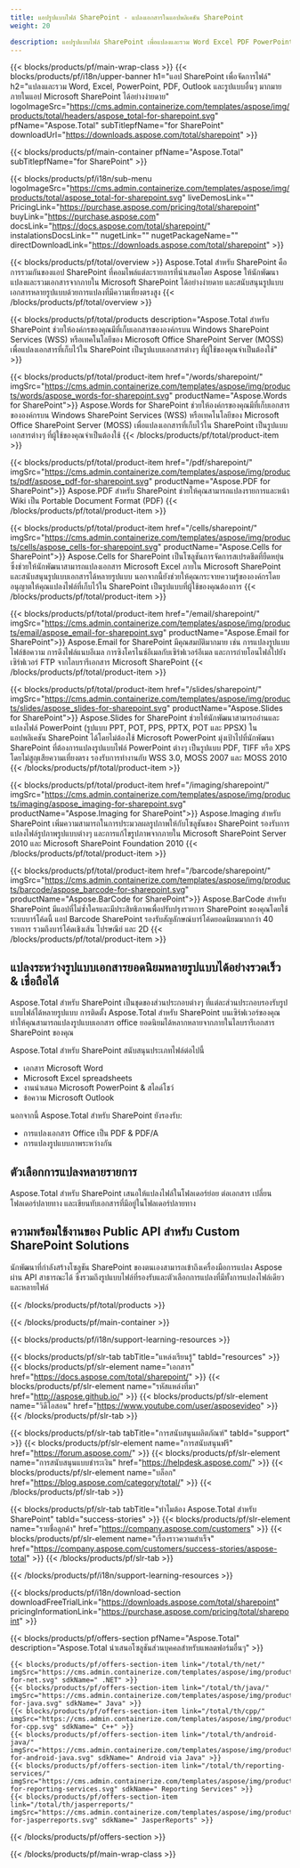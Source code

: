 ```yaml
---
title: แอปรูปแบบไฟล์ SharePoint - แปลงเอกสารในแอปพลิเคชัน SharePoint 
weight: 20

description: แอปรูปแบบไฟล์ SharePoint เพื่อแปลงและรวม Word Excel PDF PowerPoint รูปแบบเอกสารอีเมลและรูปภาพภายใน Microsoft SharePoint
---
```


{{< blocks/products/pf/main-wrap-class >}}
{{< blocks/products/pf/i18n/upper-banner h1="แอป SharePoint เพื่อจัดการไฟล์" h2="แปลงและรวม Word, Excel, PowerPoint, PDF, Outlook และรูปแบบอื่นๆ มากมายภายในแอป Microsoft SharePoint ได้อย่างง่ายดาย" logoImageSrc="https://cms.admin.containerize.com/templates/aspose/img/products/total/headers/aspose_total-for-sharepoint.svg" pfName="Aspose.Total" subTitlepfName="for SharePoint" downloadUrl="https://downloads.aspose.com/total/sharepoint" >}}

{{< blocks/products/pf/main-container pfName="Aspose.Total" subTitlepfName="for SharePoint" >}}

{{< blocks/products/pf/i18n/sub-menu logoImageSrc="https://cms.admin.containerize.com/templates/aspose/img/products/total/aspose_total-for-sharepoint.svg" liveDemosLink="" PricingLink="https://purchase.aspose.com/pricing/total/sharepoint" buyLink="https://purchase.aspose.com" docsLink="https://docs.aspose.com/total/sharepoint/" instalationsDocsLink="" nugetLink="" nugetPackageName="" directDownloadLink="https://downloads.aspose.com/total/sharepoint" >}}

{{< blocks/products/pf/total/overview >}}
Aspose.Total สำหรับ SharePoint คือการรวมกันของแอป SharePoint ที่คอมไพล์แต่ละรายการที่นำเสนอโดย Aspose ให้นักพัฒนาแปลงและรวมเอกสารจากภายใน Microsoft SharePoint ได้อย่างง่ายดาย และสนับสนุนรูปแบบเอกสารหลายรูปแบบด้วยการแปลงที่มีความเที่ยงตรงสูง
{{< /blocks/products/pf/total/overview >}}

{{< blocks/products/pf/total/products description="Aspose.Total สำหรับ SharePoint ช่วยให้องค์กรของคุณมีที่เก็บเอกสารขององค์กรบน Windows SharePoint Services (WSS) หรือเทคโนโลยีของ Microsoft Office SharePoint Server (MOSS) เพื่อแปลงเอกสารที่เก็บไว้ใน SharePoint เป็นรูปแบบเอกสารต่างๆ ที่ผู้ใช้ของคุณจำเป็นต้องใช้" >}}

{{< blocks/products/pf/total/product-item href="/words/sharepoint/" imgSrc="https://cms.admin.containerize.com/templates/aspose/img/products/words/aspose_words-for-sharepoint.svg" productName="Aspose.Words for SharePoint">}}
Aspose.Words for SharePoint ช่วยให้องค์กรของคุณมีที่เก็บเอกสารขององค์กรบน Windows SharePoint Services (WSS) หรือเทคโนโลยีของ Microsoft Office SharePoint Server (MOSS) เพื่อแปลงเอกสารที่เก็บไว้ใน SharePoint เป็นรูปแบบเอกสารต่างๆ ที่ผู้ใช้ของคุณจำเป็นต้องใช้
{{< /blocks/products/pf/total/product-item >}}

{{< blocks/products/pf/total/product-item href="/pdf/sharepoint/" imgSrc="https://cms.admin.containerize.com/templates/aspose/img/products/pdf/aspose_pdf-for-sharepoint.svg" productName="Aspose.PDF for SharePoint">}}
Aspose.PDF สำหรับ SharePoint ช่วยให้คุณสามารถแปลงรายการและหน้า Wiki เป็น Portable Document Format (PDF)
{{< /blocks/products/pf/total/product-item >}}

{{< blocks/products/pf/total/product-item href="/cells/sharepoint/" imgSrc="https://cms.admin.containerize.com/templates/aspose/img/products/cells/aspose_cells-for-sharepoint.svg" productName="Aspose.Cells for SharePoint">}}
Aspose.Cells for SharePoint เป็นโซลูชันการจัดการสเปรดชีตที่ยืดหยุ่นซึ่งช่วยให้นักพัฒนาสามารถแปลงเอกสาร Microsoft Excel ภายใน Microsoft SharePoint และสนับสนุนรูปแบบเอกสารได้หลายรูปแบบ นอกจากนี้ยังช่วยให้คุณกระจายความรู้ขององค์กรโดยอนุญาตให้คุณแปลงไฟล์ที่เก็บไว้ใน SharePoint เป็นรูปแบบที่ผู้ใช้ของคุณต้องการ
{{< /blocks/products/pf/total/product-item >}}

{{< blocks/products/pf/total/product-item href="/email/sharepoint/" imgSrc="https://cms.admin.containerize.com/templates/aspose/img/products/email/aspose_email-for-sharepoint.svg" productName="Aspose.Email for SharePoint">}}
Aspose.Email for SharePoint มีคุณสมบัติมากมาย เช่น การแปลงรูปแบบไฟล์ข้อความ การดึงไฟล์แนบอีเมล การซิงโครไนซ์อีเมลกับเซิร์ฟเวอร์อีเมล และการถ่ายโอนไฟล์ไปยังเซิร์ฟเวอร์ FTP จากไลบรารีเอกสาร Microsoft SharePoint
{{< /blocks/products/pf/total/product-item >}}

{{< blocks/products/pf/total/product-item href="/slides/sharepoint/" imgSrc="https://cms.admin.containerize.com/templates/aspose/img/products/slides/aspose_slides-for-sharepoint.svg" productName="Aspose.Slides for SharePoint">}}
Aspose.Slides for SharePoint ช่วยให้นักพัฒนาสามารถอ่านและแปลงไฟล์ PowerPoint (รูปแบบ PPT, POT, PPS, PPTX, POT และ PPSX) ในแอปพลิเคชัน SharePoint ได้โดยไม่ต้องใช้ Microsoft PowerPoint มุ่งเป้าไปที่นักพัฒนา SharePoint ที่ต้องการแปลงรูปแบบไฟล์ PowerPoint ต่างๆ เป็นรูปแบบ PDF, TIFF หรือ XPS โดยไม่สูญเสียความเที่ยงตรง รองรับการทำงานกับ WSS 3.0, MOSS 2007 และ MOSS 2010
{{< /blocks/products/pf/total/product-item >}}

{{< blocks/products/pf/total/product-item href="/imaging/sharepoint/" imgSrc="https://cms.admin.containerize.com/templates/aspose/img/products/imaging/aspose_imaging-for-sharepoint.svg" productName="Aspose.Imaging for SharePoint">}}
Aspose.Imaging สำหรับ SharePoint เพิ่มความสามารถในการประมวลผลรูปภาพให้กับโซลูชันของ SharePoint รองรับการแปลงไฟล์รูปภาพรูปแบบต่างๆ และการแก้ไขรูปภาพจากภายใน Microsoft SharePoint Server 2010 และ Microsoft SharePoint Foundation 2010
{{< /blocks/products/pf/total/product-item >}}

{{< blocks/products/pf/total/product-item href="/barcode/sharepoint/" imgSrc="https://cms.admin.containerize.com/templates/aspose/img/products/barcode/aspose_barcode-for-sharepoint.svg" productName="Aspose.BarCode for SharePoint">}}
Aspose.BarCode สำหรับ SharePoint มีแอปที่ไม่ซ้ำใครและมีประสิทธิภาพเพื่อปรับปรุงรายการ SharePoint ของคุณโดยใช้ระบบบาร์โค้ดนี้ แอป Barcode SharePoint รองรับสัญลักษณ์บาร์โค้ดยอดนิยมมากกว่า 40 รายการ รวมถึงบาร์โค้ดเชิงเส้น ไปรษณีย์ และ 2D
{{< /blocks/products/pf/total/product-item >}}

<!--<p></p>-->
<div class="col-lg-12">
 <h2 class="h2title">
  <a class="anchor" id="features" name="features">
  </a>
  แปลงระหว่างรูปแบบเอกสารยอดนิยมหลายรูปแบบได้อย่างรวดเร็ว &amp; เชื่อถือได้
 </h2>
 <p>
  Aspose.Total สำหรับ SharePoint เป็นชุดของส่วนประกอบต่างๆ ที่แต่ละส่วนประกอบรองรับรูปแบบไฟล์ได้หลายรูปแบบ การติดตั้ง Aspose.Total สำหรับ SharePoint บนเซิร์ฟเวอร์ของคุณทำให้คุณสามารถแปลงรูปแบบเอกสาร office ยอดนิยมได้หลากหลายจากภายในไลบรารีเอกสาร SharePoint ของคุณ
 </p>
 <p>
  Aspose.Total สำหรับ SharePoint สนับสนุนประเภทไฟล์ต่อไปนี้
 </p>
 <ul class="unstyled">
  <li>
   เอกสาร Microsoft Word
  </li>
  <li>
   Microsoft Excel spreadsheets
  </li>
  <li>
   งานนำเสนอ Microsoft PowerPoint &amp; สไลด์โชว์
  </li>
  <li>
   ข้อความ Microsoft Outlook
  </li>
 </ul>
 <p>
  นอกจากนี้ Aspose.Total สำหรับ SharePoint ยังรองรับ:
 </p>
 <ul class="unstyled">
  <li>
   การแปลงเอกสาร Office เป็น PDF &amp; PDF/A
  </li>
  <li>
   การแปลงรูปแบบภาพระหว่างกัน
  </li>
 </ul>
</div>
<div class="col-lg-12">
 <h2 class="h2title">
  ตัวเลือกการแปลงหลายรายการ
 </h2>
 <p>
  Aspose.Total สำหรับ SharePoint เสนอให้แปลงไฟล์ในโฟลเดอร์ย่อย ต่อเอกสาร เปลี่ยนโฟลเดอร์ปลายทาง และเขียนทับเอกสารที่มีอยู่ในโฟลเดอร์ปลายทาง
 </p>
</div>
<div class="col-lg-12">
 <h2 class="h2title">
  ความพร้อมใช้งานของ Public API สำหรับ Custom SharePoint Solutions
 </h2>
 <p>
  นักพัฒนาที่กำลังสร้างโซลูชัน SharePoint ของตนเองสามารถเข้าถึงเครื่องมือการแปลง Aspose ผ่าน API สาธารณะได้ ซึ่งรวมถึงรูปแบบไฟล์ที่รองรับและตัวเลือกการแปลงที่มีทั้งการแปลงไฟล์เดียวและหลายไฟล์
 </p>
</div>
<!--Feature-section Start-->
<!--Feature-section End-->

{{< /blocks/products/pf/total/products >}}

{{< /blocks/products/pf/main-container >}}


{{< blocks/products/pf/i18n/support-learning-resources >}}

{{< blocks/products/pf/slr-tab tabTitle="แหล่งเรียนรู้" tabId="resources" >}}
{{< blocks/products/pf/slr-element name="เอกสาร" href="https://docs.aspose.com/total/sharepoint/" >}} 
{{< blocks/products/pf/slr-element name="รหัสแหล่งที่มา" href="http://aspose.github.io/" >}} 
{{< blocks/products/pf/slr-element name="วิดีโอสอน" href="https://www.youtube.com/user/asposevideo" >}} 
{{< /blocks/products/pf/slr-tab >}}

{{< blocks/products/pf/slr-tab tabTitle="การสนับสนุนผลิตภัณฑ์" tabId="support" >}}
{{< blocks/products/pf/slr-element name="การสนับสนุนฟรี" href="https://forum.aspose.com/" >}} 
{{< blocks/products/pf/slr-element name="การสนับสนุนแบบชำระเงิน" href="https://helpdesk.aspose.com/" >}} 
{{< blocks/products/pf/slr-element name="บล็อก" href="https://blog.aspose.com/category/total/" >}} 
{{< /blocks/products/pf/slr-tab >}}

{{< blocks/products/pf/slr-tab tabTitle="ทำไมต้อง Aspose.Total สำหรับ SharePoint" tabId="success-stories" >}}
{{< blocks/products/pf/slr-element name="รายชื่อลูกค้า" href="https://company.aspose.com/customers" >}} 
{{< blocks/products/pf/slr-element name="เรื่องราวความสำเร็จ" href="https://company.aspose.com/customers/success-stories/aspose-total" >}} 
{{< /blocks/products/pf/slr-tab >}}

{{< /blocks/products/pf/i18n/support-learning-resources >}}

{{< blocks/products/pf/i18n/download-section downloadFreeTrialLink="https://downloads.aspose.com/total/sharepoint" pricingInformationLink="https://purchase.aspose.com/pricing/total/sharepoint" >}}

{{< blocks/products/pf/offers-section pfName="Aspose.Total" description="Aspose.Total นำเสนอโซลูชันส่วนบุคคลสำหรับแพลตฟอร์มอื่นๆ" >}}

    {{< blocks/products/pf/offers-section-item link="/total/th/net/" imgSrc="https://cms.admin.containerize.com/templates/aspose/img/products/total/aspose_total-for-net.svg" sdkName=" .NET" >}}
    {{< blocks/products/pf/offers-section-item link="/total/th/java/" imgSrc="https://cms.admin.containerize.com/templates/aspose/img/products/total/aspose_total-for-java.svg" sdkName=" Java" >}}
    {{< blocks/products/pf/offers-section-item link="/total/th/cpp/" imgSrc="https://cms.admin.containerize.com/templates/aspose/img/products/total/aspose_total-for-cpp.svg" sdkName=" C++" >}}
    {{< blocks/products/pf/offers-section-item link="/total/th/android-java/" imgSrc="https://cms.admin.containerize.com/templates/aspose/img/products/total/aspose_total-for-android-java.svg" sdkName=" Android via Java" >}}
    {{< blocks/products/pf/offers-section-item link="/total/th/reporting-services/" imgSrc="https://cms.admin.containerize.com/templates/aspose/img/products/total/aspose_total-for-reporting-services.svg" sdkName=" Reporting Services" >}}
    {{< blocks/products/pf/offers-section-item link="/total/th/jasperreports/" imgSrc="https://cms.admin.containerize.com/templates/aspose/img/products/total/aspose_total-for-jasperreports.svg" sdkName=" JasperReports" >}}
{{< /blocks/products/pf/offers-section >}}

{{< /blocks/products/pf/main-wrap-class >}}